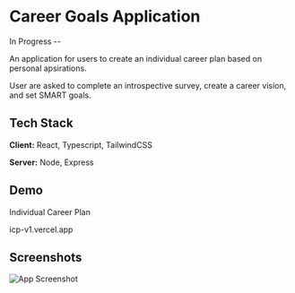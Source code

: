 # Career Goals Application

In Progress --

An application for users to create an individual career plan based on personal apsirations.

User are asked to complete an introspective survey, create a career vision, and set SMART goals.

## Tech Stack

**Client:** React, Typescript, TailwindCSS

**Server:** Node, Express

## Demo

Individual Career Plan

icp-v1.vercel.app

## Screenshots

![App Screenshot](https://github.com/R-LaRoi/icp-v1/assets/114012059/23f50790-593d-4fbd-b999-66ba561df1a1)
